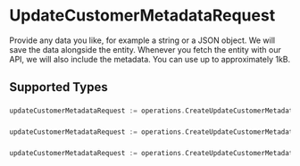 # UpdateCustomerMetadataRequest

Provide any data you like, for example a string or a JSON object. We will save the data alongside the entity. Whenever
you fetch the entity with our API, we will also include the metadata. You can use up to approximately 1kB.


## Supported Types

### 

```go
updateCustomerMetadataRequest := operations.CreateUpdateCustomerMetadataRequestStr(string{/* values here */})
```

### 

```go
updateCustomerMetadataRequest := operations.CreateUpdateCustomerMetadataRequestMapOfAny(map[string]any{/* values here */})
```

### 

```go
updateCustomerMetadataRequest := operations.CreateUpdateCustomerMetadataRequestArrayOfStr([]string{/* values here */})
```

